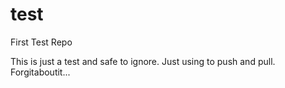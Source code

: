 test
====

First Test Repo

This is just a test and safe to ignore.  Just using to
push and pull.  Forgitaboutit...

